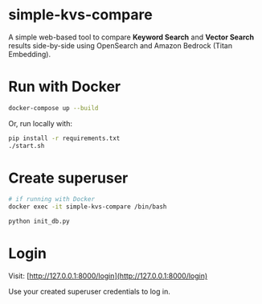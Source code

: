 # simple-kvs-compare

A simple web-based tool to compare **Keyword Search** and **Vector Search** results side-by-side using OpenSearch and Amazon Bedrock (Titan Embedding).


# Run with Docker
```bash
docker-compose up --build 
```
Or, run locally with:
```bash
pip install -r requirements.txt
./start.sh
```


# Create superuser
```bash
# if running with Docker
docker exec -it simple-kvs-compare /bin/bash 

python init_db.py
```


# Login
Visit:
[http://127.0.0.1:8000/login](http://127.0.0.1:8000/login)

Use your created superuser credentials to log in.
